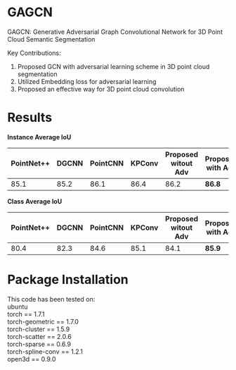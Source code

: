 # GAGCN
GAGCN: Generative Adversarial Graph Convolutional Network for 3D Point Cloud Semantic Segmentation<br />

Key Contributions:<br />
1. Proposed GCN with adversarial learning scheme in 3D point cloud segmentation
2. Utilized Embedding loss for adversarial learning
3. Proposed an effective way for 3D point cloud convolution<br />

# Results<br />
**Instance Average IoU** <br />

PointNet++ | DGCNN | PointCNN | KPConv | Proposed witout Adv | Proposed with Adv
------------ | ------------- | ------------ | ------------- | ------------- | -------------
85.1 | 85.2 | 86.1 | 86.4 | 86.2 | **86.8** 

**Class Average IoU** <br />

PointNet++ | DGCNN | PointCNN | KPConv | Proposed witout Adv | Proposed with Adv
------------ | ------------- | ------------ | ------------- | ------------- | -------------
80.4 | 82.3 | 84.6 | 85.1 | 84.1 | **85.9** 

# Package Installation<br />
This code has been tested on: <br />
ubuntu <br />
torch == 1.7.1 <br />
torch-geometric == 1.7.0 <br />
torch-cluster == 1.5.9 <br />
torch-scatter == 2.0.6 <br />
torch-sparse == 0.6.9 <br />
torch-spline-conv == 1.2.1 <br />
open3d == 0.9.0 <br />

